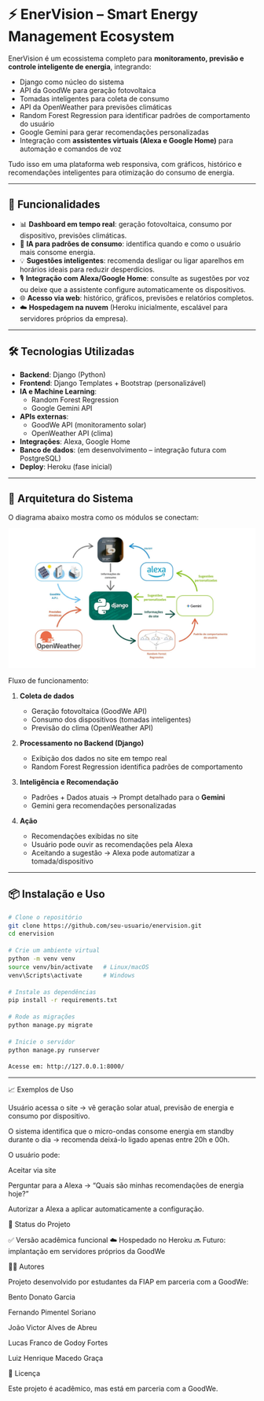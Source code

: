 # ⚡ EnerVision – Smart Energy Management Ecosystem

EnerVision é um ecossistema completo para **monitoramento, previsão e controle inteligente de energia**, integrando:

- Django como núcleo do sistema
- API da GoodWe para geração fotovoltaica
- Tomadas inteligentes para coleta de consumo
- API da OpenWeather para previsões climáticas
- Random Forest Regression para identificar padrões de comportamento do usuário
- Google Gemini para gerar recomendações personalizadas
- Integração com **assistentes virtuais (Alexa e Google Home)** para automação e comandos de voz

Tudo isso em uma plataforma web responsiva, com gráficos, histórico e recomendações inteligentes para otimização do consumo de energia.

---

## 🚀 Funcionalidades

- 📊 **Dashboard em tempo real**: geração fotovoltaica, consumo por dispositivo, previsões climáticas.  
- 🧠 **IA para padrões de consumo**: identifica quando e como o usuário mais consome energia.  
- 💡 **Sugestões inteligentes**: recomenda desligar ou ligar aparelhos em horários ideais para reduzir desperdícios.  
- 🎙️ **Integração com Alexa/Google Home**: consulte as sugestões por voz ou deixe que a assistente configure automaticamente os dispositivos.  
- 🌐 **Acesso via web**: histórico, gráficos, previsões e relatórios completos.  
- ☁️ **Hospedagem na nuvem** (Heroku inicialmente, escalável para servidores próprios da empresa).  

---

## 🛠️ Tecnologias Utilizadas

- **Backend**: Django (Python)  
- **Frontend**: Django Templates + Bootstrap (personalizável)  
- **IA e Machine Learning**:  
  - Random Forest Regression  
  - Google Gemini API  
- **APIs externas**:  
  - GoodWe API (monitoramento solar)  
  - OpenWeather API (clima)  
- **Integrações**: Alexa, Google Home  
- **Banco de dados**: (em desenvolvimento – integração futura com PostgreSQL)  
- **Deploy**: Heroku (fase inicial)  

---

## 🔎 Arquitetura do Sistema

O diagrama abaixo mostra como os módulos se conectam:

![Arquitetura do EnerVision](./docs/arquitetura.jpg)

Fluxo de funcionamento:

1. **Coleta de dados**  
   - Geração fotovoltaica (GoodWe API)  
   - Consumo dos dispositivos (tomadas inteligentes)  
   - Previsão do clima (OpenWeather API)  

2. **Processamento no Backend (Django)**  
   - Exibição dos dados no site em tempo real  
   - Random Forest Regression identifica padrões de comportamento  

3. **Inteligência e Recomendação**  
   - Padrões + Dados atuais → Prompt detalhado para o **Gemini**  
   - Gemini gera recomendações personalizadas  

4. **Ação**  
   - Recomendações exibidas no site  
   - Usuário pode ouvir as recomendações pela Alexa  
   - Aceitando a sugestão → Alexa pode automatizar a tomada/dispositivo  

---

## 📦 Instalação e Uso

```bash
# Clone o repositório
git clone https://github.com/seu-usuario/enervision.git
cd enervision

# Crie um ambiente virtual
python -m venv venv
source venv/bin/activate   # Linux/macOS
venv\Scripts\activate      # Windows

# Instale as dependências
pip install -r requirements.txt

# Rode as migrações
python manage.py migrate

# Inicie o servidor
python manage.py runserver

Acesse em: http://127.0.0.1:8000/

```

---
📈 Exemplos de Uso

Usuário acessa o site → vê geração solar atual, previsão de energia e consumo por dispositivo.

O sistema identifica que o micro-ondas consome energia em standby durante o dia → recomenda deixá-lo ligado apenas entre 20h e 00h.

O usuário pode:

Aceitar via site

Perguntar para a Alexa → “Quais são minhas recomendações de energia hoje?”

Autorizar a Alexa a aplicar automaticamente a configuração.

🧪 Status do Projeto

✅ Versão acadêmica funcional
☁️ Hospedado no Heroku
🔜 Futuro: implantação em servidores próprios da GoodWe

👨‍💻 Autores

Projeto desenvolvido por estudantes da FIAP em parceria com a GoodWe:

Bento Donato Garcia

Fernando Pimentel Soriano

João Victor Alves de Abreu

Lucas Franco de Godoy Fortes

Luiz Henrique Macedo Graça

📜 Licença

Este projeto é acadêmico, mas está em parceria com a GoodWe.